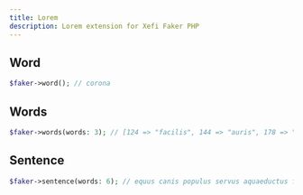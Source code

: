```yaml
---
title: Lorem
description: Lorem extension for Xefi Faker PHP
---
```


## Word

```php
$faker->word(); // corona
```

## Words

```php
$faker->words(words: 3); // [124 => "facilis", 144 => "auris", 178 => "liber"]
```

## Sentence

```php
$faker->sentence(words: 6); // equus canis populus servus aquaeductus fidelitas
```
